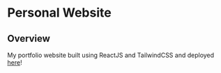 # Personal Website

## Overview
My portfolio website built using ReactJS and TailwindCSS and deployed [here](https://alinacodes.vercel.app/)!
